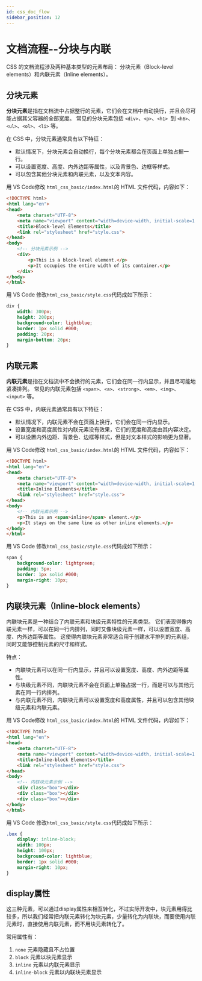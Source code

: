```yaml
---
id: css_doc_flow
sidebar_position: 12
---
```


# 文档流程--分块与内联

CSS 的文档流程涉及两种基本类型的元素布局：
分块元素（Block-level elements）和内联元素（Inline elements）。

## 分块元素

**分块元素**是指在文档流中占据整行的元素，它们会在文档中自动换行，并且会尽可能占据其父容器的全部宽度。
常见的分块元素包括 `<div>`、`<p>`、`<h1> `到 `<h6>`、`<ul>`、`<ol>`、`<li>` 等。

在 CSS 中，分块元素通常具有以下特征：

- 默认情况下，分块元素会自动换行，每个分块元素都会在页面上单独占据一行。
- 可以设置宽度、高度、内外边距等属性，以及背景色、边框等样式。
- 可以包含其他分块元素和内联元素，以及文本内容。

用 VS Code修改 `html_css_basic/index.html`的 HTML 文件代码，内容如下：

```html title="index.html"
<!DOCTYPE html>
<html lang="en">
<head>
    <meta charset="UTF-8">
    <meta name="viewport" content="width=device-width, initial-scale=1.0">
    <title>Block-level Elements</title>
    <link rel="stylesheet" href="style.css">   
</head>
<body>
    <!-- 分块元素示例 -->
    <div>
        <p>This is a block-level element.</p>
        <p>It occupies the entire width of its container.</p>
    </div>
</body>
</html>
```

用 VS Code 修改`html_css_basic/style.css`代码成如下所示：

```css title="style.css"
div {
    width: 300px;
    height: 200px;
    background-color: lightblue;
    border: 1px solid #000;
    padding: 20px;
    margin-bottom: 20px;
}
```

## 内联元素

**内联元素**是指在文档流中不会换行的元素，它们会在同一行内显示，并且尽可能地紧凑排列。
常见的内联元素包括 `<span>`、`<a>`、`<strong>`、`<em>`、`<img>`、`<input>` 等。

在 CSS 中，内联元素通常具有以下特征：

- 默认情况下，内联元素不会在页面上换行，它们会在同一行内显示。
- 设置宽度和高度属性对内联元素没有效果，它们的宽度和高度由其内容决定。
- 可以设置内外边距、背景色、边框等样式，但是对文本样式的影响更为显著。


用 VS Code修改 `html_css_basic/index.html`的 HTML 文件代码，内容如下：

```html title="index.html"
<!DOCTYPE html>
<html lang="en">
<head>
    <meta charset="UTF-8">
    <meta name="viewport" content="width=device-width, initial-scale=1.0">
    <title>Inline Elements</title>
    <link rel="stylesheet" href="style.css">   
</head>
<body>
    <!-- 内联元素示例 -->
    <p>This is an <span>inline</span> element.</p>
    <p>It stays on the same line as other inline elements.</p>
</body>
</html>

```

用 VS Code 修改`html_css_basic/style.css`代码成如下所示：

```css title="style.css"
span {
    background-color: lightgreen;
    padding: 5px;
    border: 1px solid #000;
    margin-right: 10px;
}
```


## 内联块元素（Inline-block elements）

内联块元素是一种结合了内联元素和块级元素特性的元素类型。
它们表现得像内联元素一样，可以在同一行内排列，同时又像块级元素一样，可以设置宽度、高度、内外边距等属性。
这使得内联块元素非常适合用于创建水平排列的元素组，同时又能够控制元素的尺寸和样式。

特点：
- 内联块元素可以在同一行内显示，并且可以设置宽度、高度、内外边距等属性。
- 与块级元素不同，内联块元素不会在页面上单独占据一行，而是可以与其他元素在同一行内排列。
- 与内联元素不同，内联块元素可以设置宽度和高度属性，并且可以包含其他块级元素和内联元素。


用 VS Code修改 `html_css_basic/index.html`的 HTML 文件代码，内容如下：

```html title="index.html"
<!DOCTYPE html>
<html lang="en">
<head>
    <meta charset="UTF-8">
    <meta name="viewport" content="width=device-width, initial-scale=1.0">
    <title>Inline-block Elements</title>
    <link rel="stylesheet" href="style.css">   
</head>
<body>
    <!-- 内联块元素示例 -->
    <div class="box"></div>
    <div class="box"></div>
    <div class="box"></div>
</body>
</html>
```

用 VS Code 修改`html_css_basic/style.css`代码成如下所示：

```css title="style.css"
.box {
    display: inline-block;
    width: 100px;
    height: 100px;
    background-color: lightblue;
    border: 1px solid #000;
    margin-right: 10px;
}
```

## display属性

这三种元素，可以通过display属性来相互转化，不过实际开发中，块元素用得比较多，所以我们经常把内联元素转化为块元素，少量转化为内联块，而要使用内联元素时，直接使用内联元素，而不用块元素转化了。

常用属性有：

1. `none` 元素隐藏且不占位置
2. `block` 元素以块元素显示
3. `inline` 元素以内联元素显示
4. `inline-block` 元素以内联块元素显示